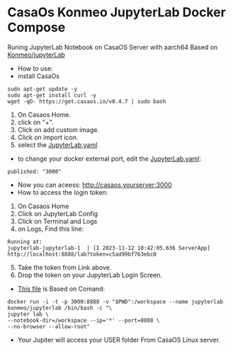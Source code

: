 

# CasaOs Konmeo JupyterLab Docker Compose
Runing JupyterLab Notebook on CasaOS Server with aarch64
Based on [Konmeo/jupyterLab](https://hub.docker.com/r/konmeo/jupyterlab)
- How to use:
- install CasaOs
```
sudo apt-get update -y
sudo apt-get install curl -y
wget -qO- https://get.casaos.io/v0.4.7 | sudo bash
```
1. On Casaos Home.
2. click on "+".
3. Click on add custom image.
4. Click on import icon.
5. select the [JupyterLab.yaml](https://github.com/hqnicolas/CasaOsJupyterLab/blob/main/jupyterlab.yaml)
- to change your docker external port, edit the [JupyterLab.yaml](https://github.com/hqnicolas/CasaOsJupyterLab/blob/main/jupyterlab.yaml):
```
published: "3000"
```
- Now you can aceess: http://casaos.yourserver:3000
- How to access the login token:
1. On Casaos Home
2. Click on JupyterLab Config
3. Click on Terminal and Logs
4. on Logs, Find this line:
```
Running at:
jupyterlab-jupyterlab-1  | [I 2023-11-12 10:42:05.636 ServerApp] http://localhost:8888/lab?token=c5ad99bf763ebc0
```
5. Take the token from Link above.
6. Drop the token on your JupyterLab Login Screen.
- [This file](https://github.com/hqnicolas/CasaOsJupyterLab/blob/main/jupyterlab.yaml) is Based on Comand:
```
docker run -i -t -p 3000:8888 -v "$PWD":/workspace --name jupyterlab konmeo/jupyterlab /bin/bash -c "\
jupyter lab \
--notebook-dir=/workspace --ip='*' --port=8888 \
--no-browser --allow-root"
``` 
- Your Jupiter will access your USER folder From CasaOS Linux server.
